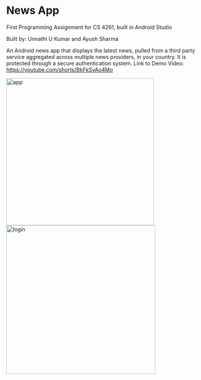 # News App
First Programming Assignment for CS 4261, built in Android Studio

Built by: Unnathi U Kumar and Ayush Sharma

An Android news app that displays the latest news, pulled from a third party service aggregated across multiple news providers, in your country. It is protected through a secure authentication system. Link to Demo Video: https://youtube.com/shorts/BkFkSvAo4Mo

<img width="391" alt="app" src="https://github.com/user-attachments/assets/8bda7bf4-600e-409a-b6f0-c5d43544b33c">
<img width="395" alt="login" src="https://github.com/user-attachments/assets/139a4b9b-3a13-4e03-9293-8e3b490275d4">
